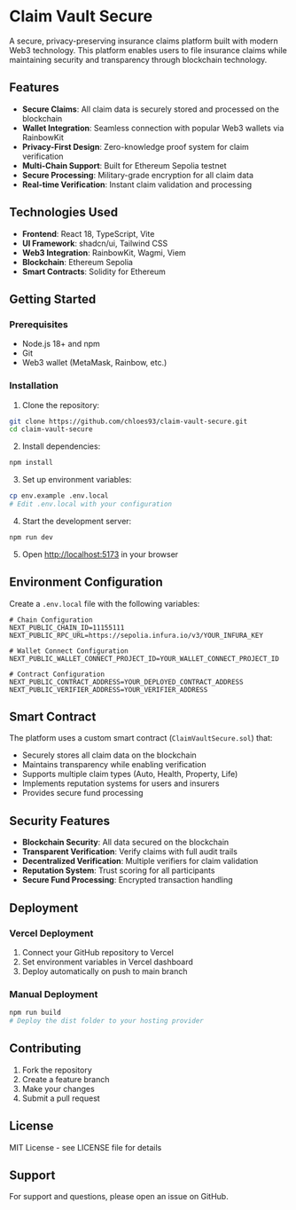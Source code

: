 # Claim Vault Secure

A secure, privacy-preserving insurance claims platform built with modern Web3 technology. This platform enables users to file insurance claims while maintaining security and transparency through blockchain technology.

## Features

- **Secure Claims**: All claim data is securely stored and processed on the blockchain
- **Wallet Integration**: Seamless connection with popular Web3 wallets via RainbowKit
- **Privacy-First Design**: Zero-knowledge proof system for claim verification
- **Multi-Chain Support**: Built for Ethereum Sepolia testnet
- **Secure Processing**: Military-grade encryption for all claim data
- **Real-time Verification**: Instant claim validation and processing

## Technologies Used

- **Frontend**: React 18, TypeScript, Vite
- **UI Framework**: shadcn/ui, Tailwind CSS
- **Web3 Integration**: RainbowKit, Wagmi, Viem
- **Blockchain**: Ethereum Sepolia
- **Smart Contracts**: Solidity for Ethereum

## Getting Started

### Prerequisites

- Node.js 18+ and npm
- Git
- Web3 wallet (MetaMask, Rainbow, etc.)

### Installation

1. Clone the repository:
```bash
git clone https://github.com/chloes93/claim-vault-secure.git
cd claim-vault-secure
```

2. Install dependencies:
```bash
npm install
```

3. Set up environment variables:
```bash
cp env.example .env.local
# Edit .env.local with your configuration
```

4. Start the development server:
```bash
npm run dev
```

5. Open [http://localhost:5173](http://localhost:5173) in your browser

## Environment Configuration

Create a `.env.local` file with the following variables:

```env
# Chain Configuration
NEXT_PUBLIC_CHAIN_ID=11155111
NEXT_PUBLIC_RPC_URL=https://sepolia.infura.io/v3/YOUR_INFURA_KEY

# Wallet Connect Configuration
NEXT_PUBLIC_WALLET_CONNECT_PROJECT_ID=YOUR_WALLET_CONNECT_PROJECT_ID

# Contract Configuration
NEXT_PUBLIC_CONTRACT_ADDRESS=YOUR_DEPLOYED_CONTRACT_ADDRESS
NEXT_PUBLIC_VERIFIER_ADDRESS=YOUR_VERIFIER_ADDRESS
```

## Smart Contract

The platform uses a custom smart contract (`ClaimVaultSecure.sol`) that:

- Securely stores all claim data on the blockchain
- Maintains transparency while enabling verification
- Supports multiple claim types (Auto, Health, Property, Life)
- Implements reputation systems for users and insurers
- Provides secure fund processing

## Security Features

- **Blockchain Security**: All data secured on the blockchain
- **Transparent Verification**: Verify claims with full audit trails
- **Decentralized Verification**: Multiple verifiers for claim validation
- **Reputation System**: Trust scoring for all participants
- **Secure Fund Processing**: Encrypted transaction handling

## Deployment

### Vercel Deployment

1. Connect your GitHub repository to Vercel
2. Set environment variables in Vercel dashboard
3. Deploy automatically on push to main branch

### Manual Deployment

```bash
npm run build
# Deploy the dist folder to your hosting provider
```

## Contributing

1. Fork the repository
2. Create a feature branch
3. Make your changes
4. Submit a pull request

## License

MIT License - see LICENSE file for details

## Support

For support and questions, please open an issue on GitHub.